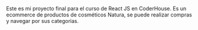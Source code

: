 Este es mi proyecto final para el curso de React JS en CoderHouse. 
Es un ecommerce de productos de cosméticos Natura, se puede realizar compras y navegar por sus categorias. 

